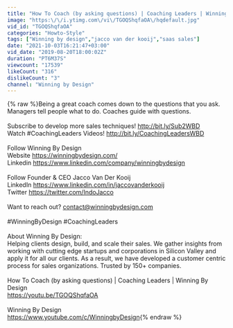 ```yaml
---
title: "How To Coach (by asking questions) | Coaching Leaders | Winning By Design"
image: "https:\/\/i.ytimg.com\/vi\/TGOQShqfaOA\/hqdefault.jpg"
vid_id: "TGOQShqfaOA"
categories: "Howto-Style"
tags: ["Winning by design","jacco van der kooij","saas sales"]
date: "2021-10-03T16:21:47+03:00"
vid_date: "2019-08-20T18:00:02Z"
duration: "PT6M37S"
viewcount: "17539"
likeCount: "316"
dislikeCount: "3"
channel: "Winning by Design"
---
```

{% raw %}Being a great coach comes down to the questions that you ask. Managers tell people what to do. Coaches guide with questions. <br /><br />Subscribe to develop more sales techniques! <a rel="nofollow" target="blank" href="http://bit.ly/Sub2WBD">http://bit.ly/Sub2WBD</a><br />Watch #CoachingLeaders Videos! <a rel="nofollow" target="blank" href="http://bit.ly/CoachingLeadersWBD">http://bit.ly/CoachingLeadersWBD</a><br /><br />Follow Winning By Design<br />Website <a rel="nofollow" target="blank" href="https://winningbydesign.com/">https://winningbydesign.com/</a><br />Linkedin <a rel="nofollow" target="blank" href="https://www.linkedin.com/company/winningbydesign">https://www.linkedin.com/company/winningbydesign</a><br /><br />Follow Founder &amp; CEO Jacco Van Der Kooij<br />LinkedIn <a rel="nofollow" target="blank" href="https://www.linkedin.com/in/jaccovanderkooij">https://www.linkedin.com/in/jaccovanderkooij</a><br />Twitter <a rel="nofollow" target="blank" href="https://twitter.com/IndoJacco">https://twitter.com/IndoJacco</a><br /><br />Want to reach out? contact@winningbydesign.com<br /><br />#WinningByDesign #CoachingLeaders<br /><br />About Winning By Design:<br />Helping clients design, build, and scale their sales. We gather insights from working with cutting edge startups and corporations in Silicon Valley and apply it for all our clients. As a result, we have developed a customer centric process for sales organizations. Trusted by 150+ companies.<br /><br />How To Coach (by asking questions) | Coaching Leaders | Winning By Design<br /><a rel="nofollow" target="blank" href="https://youtu.be/TGOQShqfaOA">https://youtu.be/TGOQShqfaOA</a><br /><br />Winning By Design<br /><a rel="nofollow" target="blank" href="https://www.youtube.com/c/WinningbyDesign">https://www.youtube.com/c/WinningbyDesign</a>{% endraw %}
